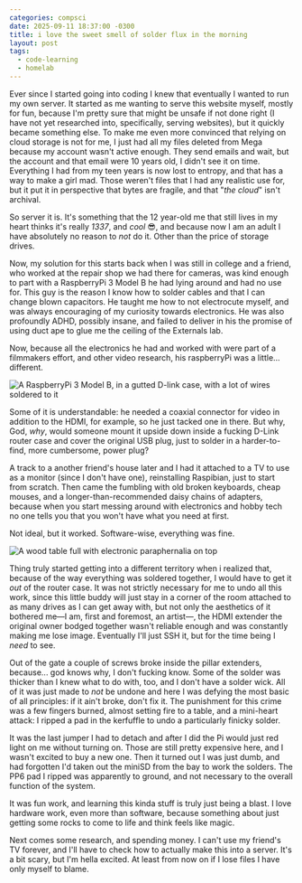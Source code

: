 ```yaml
---
categories: compsci
date: 2025-09-11 18:37:00 -0300
title: i love the sweet smell of solder flux in the morning
layout: post
tags:
  - code-learning
  - homelab
---
```

Ever since I started going into coding I knew that eventually I wanted to run my own server. It started as me wanting to serve this website myself, mostly for fun, because I'm pretty sure that might be unsafe if not done right (I have not yet researched into, specifically, serving websites), but it quickly became something else. To make me even more convinced that relying on cloud storage is not for me, I just had all my files deleted from Mega because my account wasn't active enough. They send emails and wait, but the account and that email were 10 years old, I didn't see it on time. Everything I had from my teen years is now lost to entropy, and that has a way to make a girl mad. Those weren't files that I had any realistic use for, but it put it in perspective that bytes are fragile, and that "*the cloud*" isn't archival.

So server it is. It's something that the 12 year-old me that still lives in my heart thinks it's really *1337*, and *cool* 😎, and because now I am an adult I have absolutely no reason to *not* do it. Other than the price of storage drives.

Now, my solution for this starts back when I was still in college and a friend, who worked at the repair shop we had there for cameras, was kind enough to part with a RaspberryPi 3 Model B he had lying around and had no use for. This guy is the reason I know how to solder cables and that I can change blown capacitors. He taught me how to not electrocute myself, and was always encouraging of my curiosity towards electronics. He was also profoundly ADHD, possibly insane, and failed to deliver in his the promise of using duct ape to glue me the ceiling of the Externals lab.

Now, because all the electronics he had and worked with were part of a filmmakers effort, and other video research, his raspberryPi was a little... different.

![A RaspberryPi 3 Model B, in a gutted D-link case, with a lot of wires soldered to it](https://i.ibb.co/21dTf7pB/Rasp-Pi-before.jpg)

Some of it is understandable: he needed a coaxial connector for video in addition to the HDMI, for example, so he just tacked one in there. But why, God, *why*, would someone mount it upside down inside a fucking D-Link router case and cover the original USB plug, just to solder in a harder-to-find, more cumbersome, power plug?

A track to a another friend's house later and I had it attached to a TV to use as a monitor (since I don't have one), reinstalling Raspibian, just to start from scratch. Then came the fumbling with old broken keyboards, cheap mouses, and a longer-than-recommended daisy chains of adapters, because when you start messing around with electronics and hobby tech no one tells you that you won't have what you need at first.

Not ideal, but it worked. Software-wise, everything was fine.

![A wood table full with electronic paraphernalia on top](https://i.ibb.co/GvkzJrr3/rasp-Pi-Initialset-Up.jpg)

Thing truly started getting into a different territory when i realized that, because of the way everything was soldered together, I would have to get it *out* of the router case. It was not strictly necessary for me to undo all this work, since this little buddy will just stay in a corner of the room attached to as many drives as I can get away with, but not only the aesthetics of it bothered me—I am, first and foremost, an artist—, the HDMI extender the original owner bodged together wasn't reliable enough and was constantly making me lose image. Eventually I'll just SSH it, but for the time being I *need* to see.

Out of the gate a couple of screws broke inside the pillar extenders, because... god knows why, I don't fucking know. Some of the solder was thicker than I knew what to do with, too, and I don't have a solder wick. All of it was just made to *not* be undone and here I was defying the most basic of all principles: if it ain't broke, don't fix it. The punishment for this crime was a few fingers burned, almost setting fire to a table, and a mini-heart attack: I ripped a pad in the kerfuffle to undo a particularly finicky solder.

It was the last jumper I had to detach and after I did the Pi would just red light on me without turning on. Those are still pretty expensive here, and I wasn't excited to buy a new one. Then it turned out I was just dumb, and had forgotten I'd taken out the miniSD from the bay to work the solders. The PP6 pad I ripped was apparently to ground, and not necessary to the overall function of the system.

It was fun work, and learning this kinda stuff is truly just being a blast. I love hardware work, even more than software, because something about just getting some rocks to come to life and think feels like magic.

Next comes some research, and spending money. I can't use my friend's TV forever, and I'll have to check how to actually make this into a server. It's a bit scary, but I'm hella excited. At least from now on if I lose files I have only myself to blame.